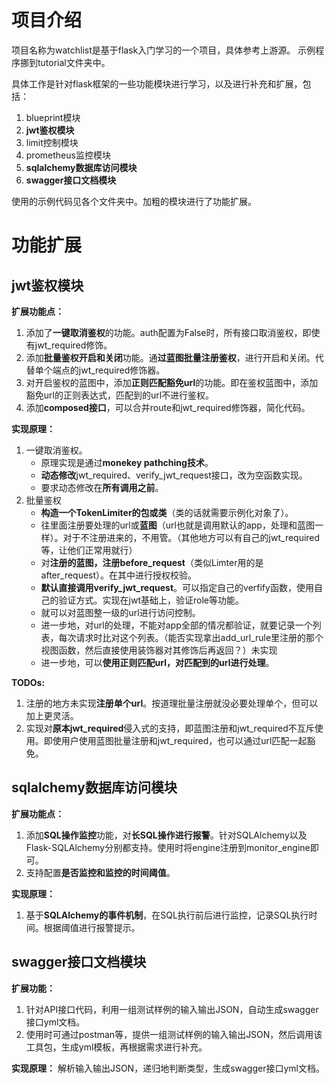 # 项目介绍

项目名称为watchlist是基于flask入门学习的一个项目，具体参考上游源。
示例程序挪到tutorial文件夹中。

具体工作是针对flask框架的一些功能模块进行学习，以及进行补充和扩展，包括：

1. blueprint模块
2. **jwt鉴权模块**
3. limit控制模块
4. prometheus监控模块
5. **sqlalchemy数据库访问模块**
6. **swagger接口文档模块**

使用的示例代码见各个文件夹中。加粗的模块进行了功能扩展。

# 功能扩展

## jwt鉴权模块

**扩展功能点：**

1. 添加了**一键取消鉴权**的功能。auth配置为False时，所有接口取消鉴权，即使有jwt_required修饰。
2. 添加**批量鉴权开启和关闭**功能。通**过蓝图批量注册鉴权**，进行开启和关闭。代替单个端点的jwt_required修饰器。
3. 对开启鉴权的蓝图中，添加**正则匹配豁免url**的功能。即在鉴权蓝图中，添加豁免url的正则表达式，匹配到的url不进行鉴权。
4. 添加**composed接口**，可以合并route和jwt_required修饰器，简化代码。

**实现原理：**

1. 一键取消鉴权。
    - 原理实现是通过**monekey pathching技术**。
    - **动态修改**jwt_required、verify_jwt_request接口，改为空函数实现。
    - 要求动态修改在**所有调用之前**。
2. 批量鉴权
    - **构造一个TokenLimiter的包或类**（类的话就需要示例化对象了）。
    - 往里面注册要处理的url或**蓝图**（url也就是调用默认的app，处理和蓝图一样）。对于不注册进来的，不用管。（其他地方可以有自己的jwt_required等，让他们正常用就行）
    - 对**注册的蓝图，注册before_request**（类似Limter用的是after_request）。在其中进行授权校验。
    - **默认直接调用verify_jwt_request**。可以指定自己的verfify函数，使用自己的验证方式。实现在jwt基础上，验证role等功能。
    - 就可以对蓝图整一级的url进行访问控制。
    - 进一步地，对url的处理，不能对app全部的情况都验证，就要记录一个列表，每次请求时比对这个列表。（能否实现拿出add_url_rule里注册的那个视图函数，然后直接使用装饰器对其修饰后再返回？）未实现
    - 进一步地，可以**使用正则匹配url，对匹配到的url进行处理**。

**TODOs:**

1. 注册的地方未实现**注册单个url**。按道理批量注册就没必要处理单个，但可以加上更灵活。
2. 实现对**原本jwt_required**侵入式的支持，即蓝图注册和jwt_required不互斥使用。即使用户使用蓝图批量注册和jwt_required，也可以通过url匹配一起豁免。

## sqlalchemy数据库访问模块

**扩展功能点：**

1. 添加**SQL操作监控**功能，对**长SQL操作进行报警**。针对SQLAlchemy以及Flask-SQLAlchemy分别都支持。使用时将engine注册到monitor_engine即可。
2. 支持配置**是否监控和监控的时间阈值**。

**实现原理：**

1. 基于**SQLAlchemy的事件机制**，在SQL执行前后进行监控，记录SQL执行时间。根据阈值进行报警提示。

## swagger接口文档模块

**扩展功能：**

1. 针对API接口代码，利用一组测试样例的输入输出JSON，自动生成swagger接口yml文档。
2. 使用时可通过postman等，提供一组测试样例的输入输出JSON，然后调用该工具包，生成yml模板，再根据需求进行补充。

**实现原理：**
解析输入输出JSON，递归地判断类型，生成swagger接口yml文档。